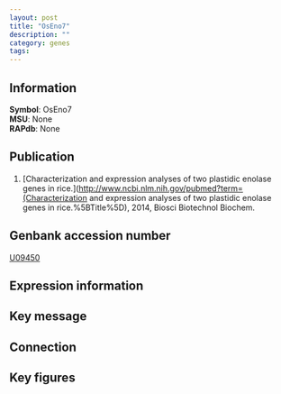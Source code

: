 ```yaml
---
layout: post
title: "OsEno7"
description: ""
category: genes
tags: 
---
```


## Information
__Symbol__: OsEno7  
__MSU__: None  
__RAPdb__: None  

## Publication
1. [Characterization and expression analyses of two plastidic enolase genes in rice.](http://www.ncbi.nlm.nih.gov/pubmed?term=(Characterization and expression analyses of two plastidic enolase genes in rice.%5BTitle%5D), 2014, Biosci Biotechnol Biochem.

## Genbank accession number
[U09450](http://www.ncbi.nlm.nih.gov/nuccore/U09450)

## Expression information

## Key message

## Connection

## Key figures


